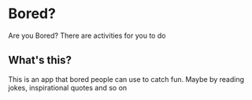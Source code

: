 # Bored?

Are you Bored? There are activities for you to do

## What's this?

This is an app that bored people can use to catch fun. Maybe by reading jokes, inspirational quotes and so on

